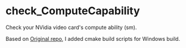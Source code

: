 # check_ComputeCapability

Check your NVidia video card's compute ability (sm).

Based on [Original repo](https://github.com/manato/check_ComputeCapability), I added cmake build scripts for Windows build.
